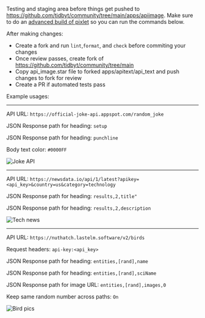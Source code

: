 Testing and staging area before things get pushed to https://github.com/tidbyt/community/tree/main/apps/apiimage. Make sure to do an [advanced build of pixlet](https://tidbyt.dev/docs/build/advanced-installation) so you can run the commands below.

After making changes:

* Create a fork and run ```lint```,```format```, and ```check``` before commiting your changes
* Once review passes, create fork of https://github.com/tidbyt/community/tree/main
* Copy api_image.star file to forked apps/apitext/api_text and push changes to fork for review
* Create a PR if automated tests pass

Example usages:

-----

API URL: ```https://official-joke-api.appspot.com/random_joke```

JSON Response path for heading: ```setup```

JSON Response path for heading: ```punchline```

Body text color: ```#0000FF```

![Joke API](https://michaelyagi.github.io/images/api_text_1.gif)

-----

API URL: ```https://newsdata.io/api/1/latest?apikey=<api_key>&country=us&category=technology```

JSON Response path for heading: ```results,2,title"```

JSON Response path for heading: ```results,2,description```

![Tech news](https://michaelyagi.github.io/images/api_text_2.gif)

-----

API URL: ```https://nuthatch.lastelm.software/v2/birds``` 

Request headers: ```api-key:<api_key>```

JSON Response path for heading: ```entities,[rand],name```

JSON Response path for heading: ```entities,[rand],sciName```

JSON Response path for image URL: ```entities,[rand],images,0```

Keep same random number across paths: ```On```

![Bird pics](https://michaelyagi.github.io/images/api_text_3.gif)
